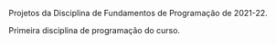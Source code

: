 Projetos da Disciplina de Fundamentos de Programação de 2021-22.

Primeira disciplina de programação do curso.
